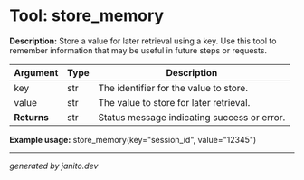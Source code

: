 # Tool: store_memory

**Description:**
Store a value for later retrieval using a key. Use this tool to remember information that may be useful in future steps or requests.

| Argument   | Type | Description |
|------------|------|-------------|
| key        | str  | The identifier for the value to store. |
| value      | str  | The value to store for later retrieval. |
| **Returns**| str  | Status message indicating success or error. |

**Example usage:**
store_memory(key="session_id", value="12345")

---
_generated by janito.dev_